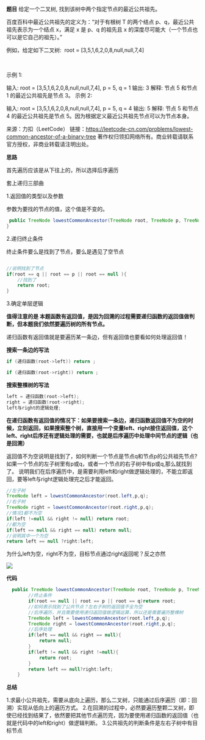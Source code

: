 

**题目**
给定一个二叉树, 找到该树中两个指定节点的最近公共祖先。

百度百科中最近公共祖先的定义为：“对于有根树 T 的两个结点 p、q，最近公共祖先表示为一个结点 x，满足 x 是 p、q 的祖先且 x 的深度尽可能大（一个节点也可以是它自己的祖先）。”

例如，给定如下二叉树:  root = [3,5,1,6,2,0,8,null,null,7,4]



 

示例 1:

输入: root = [3,5,1,6,2,0,8,null,null,7,4], p = 5, q = 1
输出: 3
解释: 节点 5 和节点 1 的最近公共祖先是节点 3。
示例 2:

输入: root = [3,5,1,6,2,0,8,null,null,7,4], p = 5, q = 4
输出: 5
解释: 节点 5 和节点 4 的最近公共祖先是节点 5。因为根据定义最近公共祖先节点可以为节点本身。

来源：力扣（LeetCode）
链接：https://leetcode-cn.com/problems/lowest-common-ancestor-of-a-binary-tree
著作权归领扣网络所有。商业转载请联系官方授权，非商业转载请注明出处。

**思路**

首先遍历应该是从下往上的，所以选择后序遍历

套上递归三部曲

1.返回值的类型以及参数

参数为要找的节点的值，这个值是不变的。

```JAVA
 public TreeNode lowestCommonAncestor(TreeNode root, TreeNode p, TreeNode q) {
}
```

2.递归终止条件

终止条件要么是找到了节点，要么是遇见了空节点

```Java

//说明找到了节点
if(root == q || root == p || root == null ){
    //找到了
    return root;
}
```

3.确定单层逻辑

**值得注意的是 本题函数有返回值，是因为回溯的过程需要递归函数的返回值做判断，但本题我们依然要遍历树的所有节点。**

递归函数有返回值就是要遍历某一条边，但有返回值也要看如何处理返回值！

**搜索一条边的写法**

```Java
if (递归函数(root->left)) return ;

if (递归函数(root->right)) return ;
```

**搜索整棵树的写法**

```Java
left = 递归函数(root->left);
right = 递归函数(root->right);
left与right的逻辑处理;
```

**在递归函数有返回值的情况下：如果要搜索一条边，递归函数返回值不为空的时候，立刻返回，如果搜索整个树，直接用一个变量left、right接住返回值，这个left、right后序还有逻辑处理的需要，也就是后序遍历中处理中间节点的逻辑（也是回溯）**

返回值不为空说明是找到了，如何判断一个节点是节点q和节点p的公共祖先节点?
如果一个节点的左子树里有p或q，或者一个节点的右子树中有p或q,那么就找到了。
说明我们在后序遍历中，是需要利用left和right做逻辑处理的，不能立即返回，要等left与right逻辑处理完之后才能返回。

```JAVA
//左子树
TreeNode left = lowestCommonAncestor(root.left,p,q);
//右子树
TreeNode right = lowestCommonAncestor(root.right,p,q);
//情况1都不为空
if(left !=null && right != null) return root;
//都为空
if(left == null && right == null) return null;
//说明其中一个为空
return left == null ?right:left;
```

为什么left为空，right不为空，目标节点通过right返回呢？反之亦然

<img src = "https://raw.githubusercontent.com/Rananie/imgs_rananie/master/algorithm/basic/236.png?token=AHTYULGGP2ISRPFNGF5YE6C74K4YK">

**代码**

```JAVA
  public TreeNode lowestCommonAncestor(TreeNode root, TreeNode p, TreeNode q) {
        //终止条件
        if(root == null || root == p || root == q)return root;
        //如何表示找到了公共节点？左右子树的返回值不全为空
        //后序遍历，并且需要使用递归返回值做逻辑运算，所以还是需要遍历整棵树
        TreeNode left = lowestCommonAncestor(root.left,p,q);
        TreeNode right = lowestCommonAncestor(root.right,p,q);  
        //后序处理
        if(left == null && right == null){
            return null;
        }
        if(left != null && right !=null){
            return root;
        }
        return left == null?right:left;
    }
```

**总结**

1.求最小公共祖先，需要从底向上遍历，那么二叉树，只能通过后序遍历（即：回溯）实现从低向上的遍历方式。
2.在回溯的过程中，必然要遍历整颗二叉树，即使已经找到结果了，依然要把其他节点遍历完，因为要使用递归函数的返回值（也就是代码中的left和right）做逻辑判断。
3.公共祖先的判断条件是左右子树中有目标节点

